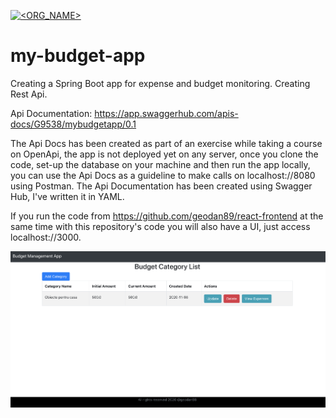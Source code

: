 [![<ORG_NAME>](https://circleci.com/gh/geodan89/my-budget-app.svg?style=svg)](https://circleci/gh/geodan89/my-budget-app)

# my-budget-app

Creating a Spring Boot app for expense and budget monitoring. Creating Rest Api.

Api Documentation: https://app.swaggerhub.com/apis-docs/G9538/mybudgetapp/0.1


The Api Docs has been created as part of an exercise while taking a course on OpenApi, the app is not deployed yet on any server, once you clone the code, set-up the database on your machine and then run the app locally, you can use the Api Docs as a guideline to make calls on localhost://8080 using Postman.
The Api Documentation has been created using Swagger Hub, I've written it in YAML.

If you run the code from https://github.com/geodan89/react-frontend at the same time with this repository's code you will also have a UI, just access localhost://3000.



![alt text](https://github.com/geodan89/my-budget-app/blob/master/Screenshot%202020-11-09%20at%2022.12.56.png)
